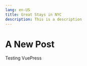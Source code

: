 ```yaml
---
lang: en-US
title: Great Stays in NYC
description: This is a description
---
```


# A New Post

Testing VuePress